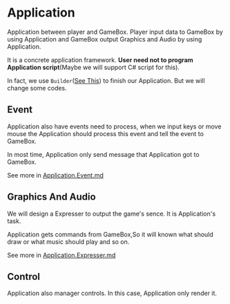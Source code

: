 # Application 

Application between player and GameBox. Player input data to GameBox by using Application and GameBox output Graphics and Audio by using Application.

It is a concrete application framework. **User need not to program Application script**(Maybe we will support C# script for this). 

In fact, we use `Builder`([See This](https://github.com/LinkClinton/Builder)) to finish our Application.
But we will change some codes.

## Event

Application also have events need to process, when we input keys or move mouse the Application should process this event and tell the event to GameBox.

In most time, Application only send message that Application got to GameBox.

See more in [Application.Event.md](/Application.Event.md)

## Graphics And Audio 

We will design a Expresser to output the game's sence. It is Application's task.

Application gets commands from GameBox,So it will known what should draw or what music should play and so on. 

See more in [Application.Expresser.md](/Application.Expresser.md)

## Control 

Application also manager controls.
In this case, Application only render it.
